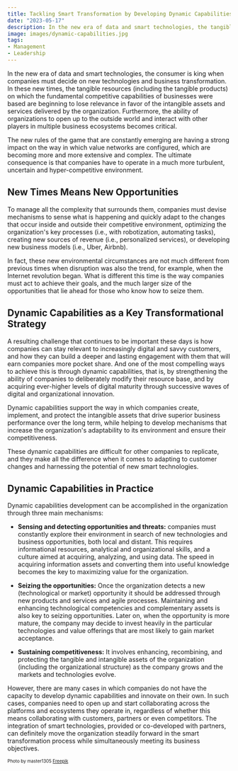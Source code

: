 ```yaml
---
title: Tackling Smart Transformation by Developing Dynamic Capabilities
date: "2023-05-17"
description: In the new era of data and smart technologies, the tangible resources on which the fundamental competitive capabilities of businesses used to be based are beginning to lose relevance in favor of the intangible assets and services delivered by organizations. By developing a dynamic capabilities strategy companies can strengthen their ability to deliberately modify their resource base and cope with the challenges of business transformation.
image: images/dynamic-capabilities.jpg
tags:
- Management
- Leadership
---
```


In the new era of data and smart technologies, the consumer is king when companies must decide on new technologies and business transformation. In these new times, the tangible resources (including the tangible products) on which the fundamental competitive capabilities of businesses were based are beginning to lose relevance in favor of the intangible assets and services delivered by the organization. Furthermore, the ability of organizations to open up to the outside world and interact with other players in multiple business ecosystems becomes critical.

The new rules of the game that are constantly emerging are having a strong impact on the way in which value networks are configured, which are becoming more and more extensive and complex. The ultimate consequence is that companies have to operate in a much more turbulent, uncertain and hyper-competitive environment.

## New Times Means New Opportunities

To manage all the complexity that surrounds them, companies must devise mechanisms to sense what is happening and quickly adapt to the changes that occur inside and outside their competitive environment, optimizing the organization's key processes (i.e., with robotization, automating tasks), creating new sources of revenue (i.e., personalized services), or developing new business models (i.e., Uber, Airbnb).

In fact, these new environmental circumstances are not much different from previous times when disruption was also the trend, for example, when the Internet revolution began. What is different this time is the way companies must act to achieve their goals, and the much larger size of the opportunities that lie ahead for those who know how to seize them.

## Dynamic Capabilities as a Key Transformational Strategy

A resulting challenge that continues to be important these days is how companies can stay relevant to increasingly digital and savvy customers, and how they can build a deeper and lasting engagement with them that will earn companies more pocket share. And one of the most compelling ways to achieve this is through dynamic capabilities, that is, by strengthening the ability of companies to deliberately modify their resource base, and by acquiring ever-higher levels of digital maturity through successive waves of digital and organizational innovation.

Dynamic capabilities support the way in which companies create, implement, and protect the intangible assets that drive superior business performance over the long term, while helping to develop mechanisms that increase the organization's adaptability to its environment and ensure their competitiveness.

These dynamic capabilities are difficult for other companies to replicate, and they make all the difference when it comes to adapting to customer changes and harnessing the potential of new smart technologies.

## Dynamic Capabilities in Practice

Dynamic capabilities development can be accomplished in the organization through three main mechanisms:

-   **Sensing and detecting opportunities and threats:** companies must constantly explore their environment in search of new technologies and business opportunities, both local and distant. This requires informational resources, analytical and organizational skills, and a culture aimed at acquiring, analyzing, and using data. The speed in acquiring information assets and converting them into useful knowledge becomes the key to maximizing value for the organization.

-   **Seizing the opportunities:** Once the organization detects a new (technological or market) opportunity it should be addressed through new products and services and agile processes. Maintaining and enhancing technological competencies and complementary assets is also key to seizing opportunities. Later on, when the opportunity is more mature, the company may decide to invest heavily in the particular technologies and value offerings that are most likely to gain market acceptance.

-   **Sustaining competitiveness:** It involves enhancing, recombining, and protecting the tangible and intangible assets of the organization (including the organizational structure) as the company grows and the markets and technologies evolve.

However, there are many cases in which companies do not have the capacity to develop dynamic capabilities and innovate on their own. In such cases, companies need to open up and start collaborating across the platforms and ecosystems they operate in, regardless of whether this means collaborating with customers, partners or even competitors. The integration of smart technologies, provided or co-developed with partners, can definitely move the organization steadily forward in the smart transformation process while simultaneously meeting its business objectives.

<p style= "font-size:10px;">Photo by master1305 <a href="https://www.freepik.es/foto-gratis/retrato-dinamico-joven-mujer-bailando-hiphop-aislado-sobre-fondo-negro-efecto-luces-mixtas_27425932.htm#query=dynamic&position=4&from_view=search&track=sph" target="_blank">Freepik</a></p>